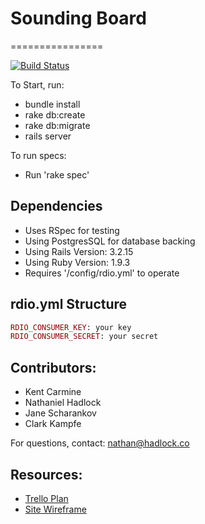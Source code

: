 # Sounding Board
================

[![Build Status](https://travis-ci.org/ckampfe/sounding-board.png?branch=master)](https://travis-ci.org/ckampfe/sounding-board)

To Start, run:
- bundle install
- rake db:create
- rake db:migrate
- rails server

To run specs:
- Run 'rake spec'

## Dependencies
- Uses RSpec for testing
- Using PostgresSQL for database backing
- Using Rails Version: 3.2.15
- Using Ruby Version: 1.9.3
- Requires '/config/rdio.yml' to operate

## rdio.yml Structure
```ruby
RDIO_CONSUMER_KEY: your key
RDIO_CONSUMER_SECRET: your secret
```


## Contributors:
- Kent Carmine
- Nathaniel Hadlock
- Jane Scharankov
- Clark Kampfe

For questions, contact: nathan@hadlock.co

## Resources:
- [Trello Plan](https://trello.com/b/RVQOheh6/sounding-board)
- [Site Wireframe](https://gomockingbird.com/mockingbird/#87swlcv)
